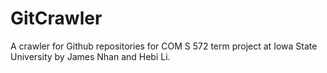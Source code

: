 # GitCrawler
A crawler for Github repositories for COM S 572 term project at Iowa State University by James Nhan and Hebi Li.
